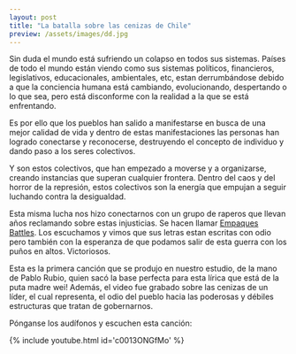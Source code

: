 ```yaml
---
layout:	post
title: "La batalla sobre las cenizas de Chile"
preview: /assets/images/dd.jpg
---
```


Sin duda el mundo está sufriendo un colapso en todos sus sistemas. Países de todo el mundo están viendo como sus sistemas políticos, financieros, legislativos, educacionales, ambientales, etc, estan derrumbándose debido a que la conciencia humana está cambiando, evolucionando, despertando o lo que sea, pero está disconforme con la realidad a la que se está enfrentando.

Es por ello que los pueblos han salido a manifestarse en busca de una mejor calidad de vida y dentro de estas manifestaciones las personas han logrado conectarse y reconocerse, destruyendo el concepto de individuo y dando paso a los seres colectivos.



Y son estos colectivos, que han empezado a moverse y a organizarse, creando instancias que superan cualquier frontera. Dentro del caos y del horror de la represión, estos colectivos son la energía que empujan a seguir luchando contra la desigualdad.


Esta misma lucha nos hizo conectarnos con un grupo de raperos que llevan años reclamando sobre estas injusticias. Se hacen llamar [Empaques Battles](https://www.instagram.com/empaquesbattles/). Los escuchamos y vimos que sus letras estan escritas con odio pero también con la esperanza de que podamos salir de esta guerra con los puños en altos. Victoriosos.

Esta es la primera canción que se produjo en nuestro estudio, de la mano de Pablo Rubio, quien sacó la base perfecta para esta lírica que está de la puta madre wei! Además, el video fue grabado sobre las cenizas de un líder, el cual representa, el odio del pueblo hacia las poderosas y débiles estructuras que tratan de gobernarnos.

Pónganse los audífonos y escuchen esta canción:

{% include youtube.html id='c0013ONGfMo' %} 
